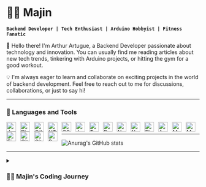 # 🧙‍♂️ Majin

**`Backend Developer | Tech Enthusiast | Arduino Hobbyist | Fitness Fanatic`**

👋 Hello there! I'm Arthur Artugue, a Backend Developer passionate about technology and innovation. You can usually find me reading articles about new tech trends, tinkering with Arduino projects, or hitting the gym for a good workout.

💡 I'm always eager to learn and collaborate on exciting projects in the world of backend development. Feel free to reach out to me for discussions, collaborations, or just to say hi!


---

### 🧰 Languages and Tools
                  
<img align="left" alt="Java" width="25px" style="padding-right:8px;" src="https://cdn.jsdelivr.net/gh/devicons/devicon/icons/java/java-original.svg"/>            
<img align="left" alt="Php" width="25px" style="padding-right:8px;" src="https://cdn.jsdelivr.net/gh/devicons/devicon@latest/icons/php/php-original.svg"/>             
<img align="left" alt="C#" width="25px" style="padding-right:8px;" src="https://cdn.jsdelivr.net/gh/devicons/devicon@latest/icons/csharp/csharp-original.svg"/>  
<img align="left" alt="HTML" width="25px" style="padding-right:8px;" src="https://cdn.jsdelivr.net/gh/devicons/devicon/icons/html5/html5-plain.svg" />
<img align="left" alt="CSS" width="25px" style="padding-right:8px;" src="https://cdn.jsdelivr.net/gh/devicons/devicon/icons/css3/css3-plain.svg" />
<img align="left" alt="JavaScript" width="25px" style="padding-right:8px;" src="https://cdn.jsdelivr.net/gh/devicons/devicon/icons/javascript/javascript-plain.svg" />
<img align="left" alt="TypeScript" width="25px" style="padding-right:8px;" src="https://cdn.jsdelivr.net/gh/devicons/devicon/icons/typescript/typescript-plain.svg" />
<img align="left" alt="React" width="25px" style="padding-right:8px;" src="https://cdn.jsdelivr.net/gh/devicons/devicon@latest/icons/react/react-original.svg"/> 
<img align="left" alt="NodeJS" width="25px" style="padding-right:8px;" src="https://cdn.jsdelivr.net/gh/devicons/devicon/icons/nodejs/nodejs-original.svg" />
<img align="left" alt="NextJs" width="25px" style="padding-right:8px;" src="https://cdn.jsdelivr.net/gh/devicons/devicon@latest/icons/nextjs/nextjs-original.svg"/>  
<img align="left" alt="Flutter" width="25px" style="padding-right:8px;" src="https://cdn.jsdelivr.net/gh/devicons/devicon@latest/icons/flutter/flutter-original.svg"/>          
<img align="left" alt="Android" width="25px" style="padding-right:8px;" src="https://cdn.jsdelivr.net/gh/devicons/devicon@latest/icons/android/android-original.svg"/>
<img align="left" alt="Mysql" width="25px" style="padding-right:8px;" src="https://cdn.jsdelivr.net/gh/devicons/devicon@latest/icons/mysql/mysql-original-wordmark.svg"/>          
<img align="left" alt="MonggoDB" width="25px" style="padding-right:8px;" src="https://cdn.jsdelivr.net/gh/devicons/devicon@latest/icons/mongodb/mongodb-original.svg"/> 
<img align="left" alt="Firebase" width="25px" style="padding-right:8px;" src="https://cdn.jsdelivr.net/gh/devicons/devicon@latest/icons/firebase/firebase-original.svg"/> 
<img align="left" alt="Git" width="25px" style="padding-right:8px;" src="https://cdn.jsdelivr.net/gh/devicons/devicon/icons/git/git-original.svg" />
<img align="left" alt="GitHub" width="25px" style="padding-right:8px;" src="https://cdn.jsdelivr.net/gh/devicons/devicon/icons/github/github-original.svg" />
<img align="left" alt="Bash" width="25px" style="padding-right:8px;" src="https://cdn.jsdelivr.net/gh/devicons/devicon/icons/bash/bash-original.svg" />
<br />

---

![Anurag's GitHub stats](https://github-readme-stats.vercel.app/api?username=majiinB&theme=gruvbox_light_icons=true)

---


<details>
 <summary><h3>👨‍💻 Majin's Coding Journey</h3></summary>
   My journey into the world of programming was unexpected, as I initially envisioned a career in architecture or engineering. Circumstances led me to pursue a course in computer science, a path I hadn't previously considered. Yet, it turned out to be a serendipitous turn of events, as I discovered a newfound passion and purpose within the field. While I hadn't contemplated this career path before, I soon realized that it was where my heart truly belonged. At first, the transition was challenging, but with time, I found solace in overcoming those initial obstacles. Each hurdle became an opportunity for personal growth and development. I am grateful for stumbling upon a field that ignites my passion and allows me to wholeheartedly invest myself in my work. Despite the uncertainties that initially surrounded my journey, I have come to embrace the challenges and relish the rewards that come with them. Through perseverance and determination, I continue to push myself to new heights, eager to explore all that the world of programming has to offer.


